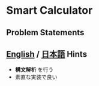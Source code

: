 Smart Calculator
=
Problem Statements
-
[English](http://judge.u-aizu.ac.jp/onlinejudge/description.jsp?id=0109) / [日本語](http://judge.u-aizu.ac.jp/onlinejudge/description.jsp?id=0109&lang=jp)
Hints
-
+ __構文解析__ を行う
+ 素直な実装で良い